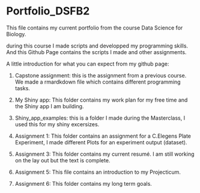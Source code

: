# Portfolio_DSFB2
This file contains my current portfolio from the course Data Science for Biology.

during this course I made scripts and developped my programming skills. And this Github Page contains the scripts I made and other assignments.

A little introduction for what you can expect from my github page:

1. Capstone assignment: this is the assignment from a previous course. We made a rmardkdown file which contains different programming tasks.

2. My Shiny app: This folder contains my work plan for my free time and the Shiny app I am building.

3. Shiny_app_examples: this is a folder I made during the Masterclass, I used this for my shiny excersizes.

4. Assignment 1: This folder contains an assignment for a C.Elegens Plate Experiment, I made different Plots for an experiment output (dataset).

5. Assignment 3: This folder contains my current resumé. I am still working on the lay out but the text is complete.

6. Assignment 5: This file contains an introduction to my Projecticum.  

7. Assignment 6: This folder contains my long term goals. 






